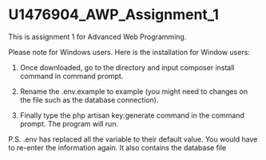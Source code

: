 # U1476904_AWP_Assignment_1


This is assignment 1 for Advanced Web Programming.


Please note for Windows users. Here is the installation for Window users:

1) Once downloaded, go to the directory and input composer install command in command prompt.

2) Rename the .env.example to example (you might need to changes on the file such as the database connection).

3) Finally type the php artisan key:generate command in the command prompt. The program will run.

P.S. .env has replaced all the variable to their default value. You would have to re-enter the information again. It also contains the database file
